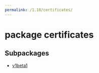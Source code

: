 ```yaml
---
permalink: /1.18/certificates/
---
```


# package certificates



## Subpackages

* [v1beta1](certificates-v1beta1.md)